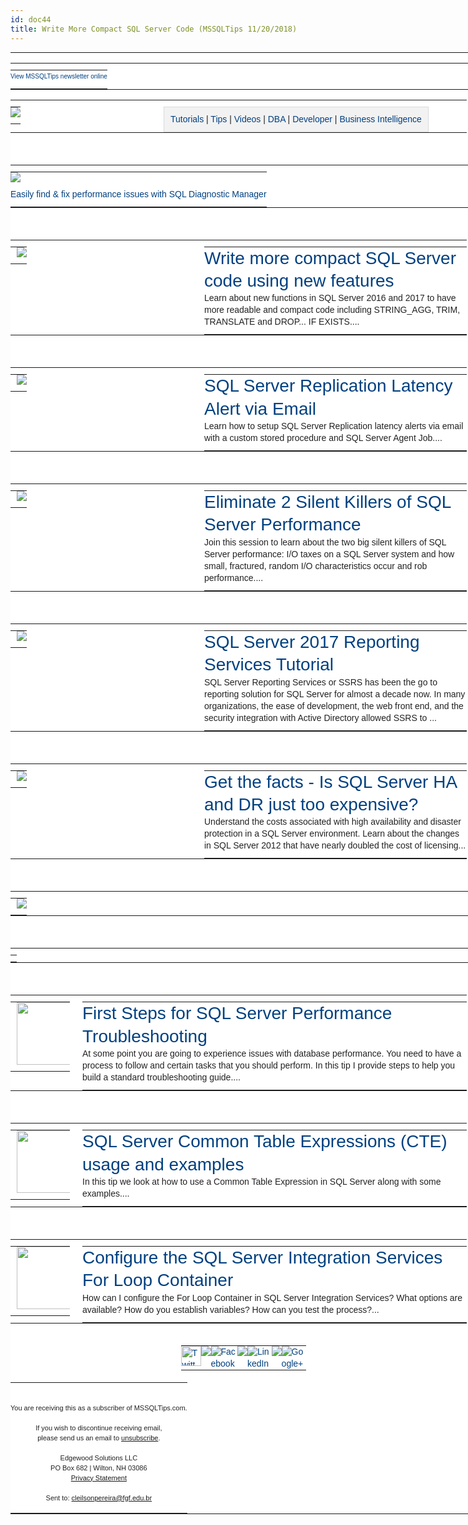 ```yaml
---
id: doc44
title: Write More Compact SQL Server Code (MSSQLTips 11/20/2018)
---
```




<center style="width:100%;min-width:745px">
<table style="border-spacing:0;border-collapse:collapse;vertical-align:top;text-align:inherit;width:745px;margin:0 auto;padding:0;background:#ffffff" bgcolor="#ffffff">
<tbody><tr style="vertical-align:top;text-align:left;padding:0" align="left">
<td style="word-break:break-word;border-collapse:collapse!important;vertical-align:top;text-align:left;color:#222222;font-family:Helvetica,Arial,sans-serif;font-weight:normal;line-height:19px;font-size:14px;margin:0;padding:0" valign="top" align="left">
<table style="border-spacing:0;border-collapse:collapse;vertical-align:top;text-align:left;width:100%;display:block;background:white;padding:0px" bgcolor="white">
<tbody><tr style="vertical-align:top;text-align:left;padding:0" align="left">
<td style="word-break:break-word;border-collapse:collapse!important;vertical-align:top;text-align:left;color:#222222;font-family:Helvetica,Arial,sans-serif;font-weight:normal;line-height:19px;font-size:14px;margin:0;padding:10px 0px 0px" valign="top" align="left">
<table style="border-spacing:0;border-collapse:collapse;vertical-align:top;text-align:left;width:745px;margin:0 auto;padding:0">
<tbody><tr style="vertical-align:top;text-align:left;padding:0" align="left">
<td style="text-align:center;word-break:break-word;border-collapse:collapse!important;vertical-align:top;color:#222222;font-family:Helvetica,Arial,sans-serif;font-weight:normal;line-height:19px;font-size:14px;margin:0;padding:0px 0px 10px" valign="top" align="center">
<small style="font-size:10px"><a href="https://www.mssqltips.com/tc.asp?n=3779&amp;u=184094&amp;l=https://www.mssqltips.com/newsletterarchive.asp?id=3779" style="color:#004080;text-decoration:none" target="_blank" data-saferedirecturl="https://www.google.com/url?hl=pt-BR&amp;q=https://www.mssqltips.com/tc.asp?n%3D3779%26u%3D184094%26l%3Dhttps://www.mssqltips.com/newsletterarchive.asp?id%3D3779&amp;source=gmail&amp;ust=1571173354728000&amp;usg=AFQjCNEbB70FjeDnQDisl8asSyVOH7SYSg">View MSSQLTips newsletter online</a></small>
</td>
<td style="word-break:break-word;border-collapse:collapse!important;vertical-align:top;text-align:left;width:0px;color:#222222;font-family:Helvetica,Arial,sans-serif;font-weight:normal;line-height:19px;font-size:14px;margin:0;padding:0" valign="top" align="left"></td>
</tr>
</tbody></table>
</td>
</tr>
</tbody></table>
<table style="border-spacing:0;border-collapse:collapse;vertical-align:top;text-align:left;width:100%;display:block;background:white;padding:0px" bgcolor="white">
<tbody><tr style="vertical-align:top;text-align:left;padding:0" align="left">
<td style="word-break:break-word;border-collapse:collapse!important;vertical-align:top;text-align:left;color:#222222;font-family:Helvetica,Arial,sans-serif;font-weight:normal;line-height:19px;font-size:14px;margin:0;padding:10px 20px 0px 0px" valign="top" align="left">
<table style="border-spacing:0;border-collapse:collapse;vertical-align:top;text-align:left;width:225px;margin:0 auto;padding:0">
<tbody><tr style="vertical-align:top;text-align:left;padding:0" align="left">
<td style="word-break:break-word;border-collapse:collapse!important;vertical-align:top;text-align:left;color:#222222;font-family:Helvetica,Arial,sans-serif;font-weight:normal;line-height:19px;font-size:14px;margin:0;padding:0px 0px 10px" valign="top" align="left">
<a href="https://www.mssqltips.com/tc.asp?n=3779&amp;u=184094&amp;l=https://www.mssqltips.com" style="color:#004080;text-decoration:none" target="_blank" data-saferedirecturl="https://www.google.com/url?hl=pt-BR&amp;q=https://www.mssqltips.com/tc.asp?n%3D3779%26u%3D184094%26l%3Dhttps://www.mssqltips.com&amp;source=gmail&amp;ust=1571173354728000&amp;usg=AFQjCNFLbEmaIdTdk91dEVL9lJ9Rga_RFQ"><img src="https://ci6.googleusercontent.com/proxy/DT-YEvyEEyGy-4XS_12jRVo8a6oru9WvdMvbdVI9w68CraXwkyMlt0CAamzdQDhw28Z68fRF2ajWnP9gN3IG0EVc5s3zLP8I_TU=s0-d-e1-ft#https://www.mssqltips.com/images/poweredbyMSSQLTips.png" style="outline:none;text-decoration:none;width:auto;max-width:100%;clear:both;display:block;border:none"></a>
</td>
<td style="word-break:break-word;border-collapse:collapse!important;vertical-align:top;text-align:left;width:0px;color:#222222;font-family:Helvetica,Arial,sans-serif;font-weight:normal;line-height:19px;font-size:14px;margin:0;padding:0" valign="top" align="left"></td>
</tr>
</tbody></table>
</td>
<td style="word-break:break-word;border-collapse:collapse!important;vertical-align:top;text-align:left;color:#222222;font-family:Helvetica,Arial,sans-serif;font-weight:normal;line-height:19px;font-size:14px;margin:0;padding:10px 0px 0px" valign="top" align="left">
<table style="border-spacing:0;border-collapse:collapse;vertical-align:top;text-align:left;width:485px;margin:0 auto;padding:0">
<tbody><tr style="vertical-align:top;text-align:left;padding:0" align="left">
<td style="word-break:break-word;border-collapse:collapse!important;vertical-align:top;text-align:center;color:#222222;font-family:Helvetica,Arial,sans-serif;font-weight:normal;line-height:19px;font-size:14px;background:#f2f2f2;margin:0;padding:10px;border:1px solid #d9d9d9" valign="top" bgcolor="#f2f2f2" align="center">
<a href="https://www.mssqltips.com/tc.asp?n=3779&amp;u=184094&amp;l=https://www.mssqltips.com/sql-server-tutorials/" style="color:#004080;text-decoration:none" target="_blank" data-saferedirecturl="https://www.google.com/url?hl=pt-BR&amp;q=https://www.mssqltips.com/tc.asp?n%3D3779%26u%3D184094%26l%3Dhttps://www.mssqltips.com/sql-server-tutorials/&amp;source=gmail&amp;ust=1571173354728000&amp;usg=AFQjCNEPyCP38EnwJ-XalMkwqy6kj_HGTg">Tutorials</a>
| <a href="https://www.mssqltips.com/tc.asp?n=3779&amp;u=184094&amp;l=https://www.mssqltips.com/sql-server-categories/" style="color:#004080;text-decoration:none" target="_blank" data-saferedirecturl="https://www.google.com/url?hl=pt-BR&amp;q=https://www.mssqltips.com/tc.asp?n%3D3779%26u%3D184094%26l%3Dhttps://www.mssqltips.com/sql-server-categories/&amp;source=gmail&amp;ust=1571173354728000&amp;usg=AFQjCNEV7Z43oDeXkW_PA89fl7B8W3ROUw">Tips</a>
| <a href="https://www.mssqltips.com/tc.asp?n=3779&amp;u=184094&amp;l=https://www.mssqltips.com/sql-server-webcasts/" style="color:#004080;text-decoration:none" target="_blank" data-saferedirecturl="https://www.google.com/url?hl=pt-BR&amp;q=https://www.mssqltips.com/tc.asp?n%3D3779%26u%3D184094%26l%3Dhttps://www.mssqltips.com/sql-server-webcasts/&amp;source=gmail&amp;ust=1571173354728000&amp;usg=AFQjCNEQfcb6DjC0vuZW2ZujzAQ3fffC2w">Videos</a>
| <a href="https://www.mssqltips.com/tc.asp?n=3779&amp;u=184094&amp;l=https://www.mssqltips.com/sql-server-dba-resources/" style="color:#004080;text-decoration:none" target="_blank" data-saferedirecturl="https://www.google.com/url?hl=pt-BR&amp;q=https://www.mssqltips.com/tc.asp?n%3D3779%26u%3D184094%26l%3Dhttps://www.mssqltips.com/sql-server-dba-resources/&amp;source=gmail&amp;ust=1571173354728000&amp;usg=AFQjCNEZiOWU9McUoeY8gdlJEuIF9qwk2g">DBA</a>
| <a href="https://www.mssqltips.com/tc.asp?n=3779&amp;u=184094&amp;l=https://www.mssqltips.com/sql-server-developer-resources/" style="color:#004080;text-decoration:none" target="_blank" data-saferedirecturl="https://www.google.com/url?hl=pt-BR&amp;q=https://www.mssqltips.com/tc.asp?n%3D3779%26u%3D184094%26l%3Dhttps://www.mssqltips.com/sql-server-developer-resources/&amp;source=gmail&amp;ust=1571173354728000&amp;usg=AFQjCNHRStNRBF67i7KlArKOO1JRS3zXrg">Developer</a>
| <a href="https://www.mssqltips.com/tc.asp?n=3779&amp;u=184094&amp;l=https://www.mssqltips.com/sql-server-business-intelligence-resources/" style="color:#004080;text-decoration:none" target="_blank" data-saferedirecturl="https://www.google.com/url?hl=pt-BR&amp;q=https://www.mssqltips.com/tc.asp?n%3D3779%26u%3D184094%26l%3Dhttps://www.mssqltips.com/sql-server-business-intelligence-resources/&amp;source=gmail&amp;ust=1571173354728000&amp;usg=AFQjCNFJTDpEef5BYGhus67IQf2Ym8igDQ">Business Intelligence</a>
</td>
<td style="word-break:break-word;border-collapse:collapse!important;vertical-align:top;text-align:left;width:0px;color:#222222;font-family:Helvetica,Arial,sans-serif;font-weight:normal;line-height:19px;font-size:14px;margin:0;padding:0" valign="top" align="left"></td>
</tr>
</tbody></table>
</td>
</tr>
</tbody></table>
<br>
<table style="border-spacing:0;border-collapse:collapse;vertical-align:top;text-align:center;width:100%;display:block;background:white;padding:0px" bgcolor="white">
<tbody><tr style="vertical-align:top;text-align:center;padding:0" align="center">
<td style="word-break:break-word;border-collapse:collapse!important;vertical-align:top;text-align:center;color:#222222;font-family:Helvetica,Arial,sans-serif;font-weight:normal;line-height:19px;font-size:14px;margin:0;padding:10px 0px 0px" valign="top" align="center">
<table style="border-spacing:0;border-collapse:collapse;vertical-align:top;text-align:center;width:745px;margin:0 auto;padding:0">
<tbody><tr style="vertical-align:top;text-align:center;padding:0" align="left">
<td colspan="2" style="word-break:break-word;border-collapse:collapse!important;vertical-align:top;text-align:center;color:#222222;font-family:Helvetica,Arial,sans-serif;font-weight:normal;line-height:19px;font-size:14px;margin:0;padding:0px 0px 10px" valign="top" align="center">
<a href="https://www.mssqltips.com/tc.asp?n=3779&amp;u=184094&amp;b=1925&amp;l=https://www.idera.com/productssolutions/sqlserver/sqldiagnosticmanager/freetrialsubscriptionform?utm_source=mssqltips&amp;utm_medium=advertising&amp;utm_campaign=sqldm&amp;utm_content=bn728" style="color:#004080;text-decoration:none" target="_blank" data-saferedirecturl="https://www.google.com/url?hl=pt-BR&amp;q=https://www.mssqltips.com/tc.asp?n%3D3779%26u%3D184094%26b%3D1925%26l%3Dhttps://www.idera.com/productssolutions/sqlserver/sqldiagnosticmanager/freetrialsubscriptionform?utm_source%3Dmssqltips%26utm_medium%3Dadvertising%26utm_campaign%3Dsqldm%26utm_content%3Dbn728&amp;source=gmail&amp;ust=1571173354728000&amp;usg=AFQjCNE2FVoCVkYJrUoF1rbmHUz7YjlYyg"><img src="https://ci4.googleusercontent.com/proxy/SMKPkOChn0XDjHT4ALg20vVKhzqoNCXtxK9O5WaXqiZU32wAzsVCTnmunYoeVFBNXv2YbOCGkfglMMHvqzIHODYZf3dDkg0oF7Cb0_SMsKhbVFjH-4zEcA=s0-d-e1-ft#https://www.mssqltips.com/absolutebm/banners/IDERA-7523-DM-728x90.jpg" style="outline:none;text-decoration:none;width:auto;max-width:100%;clear:both;display:block;border:none"></a>
</td>
</tr>
<tr style="vertical-align:top;text-align:center;padding:0" align="center">
<td style="word-break:break-word;border-collapse:collapse!important;vertical-align:top;text-align:center;color:#222222;font-family:Helvetica,Arial,sans-serif;font-weight:normal;line-height:19px;font-size:14px;margin:0;padding:0px 0px 10px" valign="top" align="center">
<a href="https://www.mssqltips.com/tc.asp?n=3779&amp;u=184094&amp;b=1925&amp;l=https://www.idera.com/productssolutions/sqlserver/sqldiagnosticmanager/freetrialsubscriptionform?utm_source=mssqltips&amp;utm_medium=advertising&amp;utm_campaign=sqldm&amp;utm_content=bn728" style="color:#004080;text-decoration:none" target="_blank" data-saferedirecturl="https://www.google.com/url?hl=pt-BR&amp;q=https://www.mssqltips.com/tc.asp?n%3D3779%26u%3D184094%26b%3D1925%26l%3Dhttps://www.idera.com/productssolutions/sqlserver/sqldiagnosticmanager/freetrialsubscriptionform?utm_source%3Dmssqltips%26utm_medium%3Dadvertising%26utm_campaign%3Dsqldm%26utm_content%3Dbn728&amp;source=gmail&amp;ust=1571173354728000&amp;usg=AFQjCNE2FVoCVkYJrUoF1rbmHUz7YjlYyg">Easily find &amp; fix performance issues with SQL Diagnostic Manager</a>
</td>
<td style="word-break:break-word;border-collapse:collapse!important;vertical-align:top;text-align:center;width:0px;color:#222222;font-family:Helvetica,Arial,sans-serif;font-weight:normal;line-height:19px;font-size:14px;margin:0;padding:0" valign="top" align="center"></td>
</tr>
</tbody></table>
</td>
</tr>
</tbody></table>
<br>
<table style="border-spacing:0;border-collapse:collapse;vertical-align:top;text-align:left;width:100%;display:block;background:white;padding:0px" bgcolor="white"><tbody><tr style="vertical-align:top;text-align:left;padding:0" align="left"><td style="word-break:break-word;border-collapse:collapse!important;vertical-align:top;text-align:left;color:#222222;font-family:Helvetica,Arial,sans-serif;font-weight:normal;line-height:19px;font-size:14px;margin:0;padding:10px 20px 0px 0px" valign="top" align="left">
<table style="border-spacing:0;border-collapse:collapse;vertical-align:top;text-align:left;width:290px;margin:0 auto;padding:0"><tbody><tr style="vertical-align:top;text-align:left;padding:0" align="left"><td style="word-break:break-word;border-collapse:collapse!important;vertical-align:top;text-align:left;color:#222222;font-family:Helvetica,Arial,sans-serif;font-weight:normal;line-height:19px;font-size:14px;margin:0;padding:0px 0px 10px 10px" valign="top" align="left">
<a href="https://www.mssqltips.com/tc.asp?n=3779&amp;u=184094&amp;l=https://www.mssqltips.com/sqlservertip/5792/write-more-compact-sql-server-code-using-new-features/?utm_source=dailynewsletter&amp;utm_medium=email&amp;utm_content=image&amp;utm_campaign=20181120" style="color:#004080;text-decoration:none" target="_blank" data-saferedirecturl="https://www.google.com/url?hl=pt-BR&amp;q=https://www.mssqltips.com/tc.asp?n%3D3779%26u%3D184094%26l%3Dhttps://www.mssqltips.com/sqlservertip/5792/write-more-compact-sql-server-code-using-new-features/?utm_source%3Ddailynewsletter%26utm_medium%3Demail%26utm_content%3Dimage%26utm_campaign%3D20181120&amp;source=gmail&amp;ust=1571173354728000&amp;usg=AFQjCNFtizDeY1QSiuTaqy6xDVlH3iSFaQ">
<img src="https://ci4.googleusercontent.com/proxy/AxtRfkb3vSf4QOtuqn3XIlbon4XwhwuLiB8WeHjRY_CgKTGRn8jScbF-oQTu7Zuuel_IdIQpb12NmxMGoNmWrSCLsGcQT3BH5PfGnXF9W-RgHY0tTvLW=s0-d-e1-ft#https://www.mssqltips.com/images_newsletter/5792_NewsletterImage.PNG" style="outline:none;text-decoration:none;width:auto;max-width:100%;clear:both;display:block;border:none"></a>
</td>
<td style="word-break:break-word;border-collapse:collapse!important;vertical-align:top;text-align:left;width:0px;color:#222222;font-family:Helvetica,Arial,sans-serif;font-weight:normal;line-height:19px;font-size:14px;margin:0;padding:0" valign="top" align="left"></td>
</tr></tbody></table></td>
<td style="word-break:break-word;border-collapse:collapse!important;vertical-align:top;text-align:left;color:#222222;font-family:Helvetica,Arial,sans-serif;font-weight:normal;line-height:19px;font-size:14px;margin:0;padding:10px 0px 0px" valign="top" align="left">
<table style="border-spacing:0;border-collapse:collapse;vertical-align:top;text-align:left;width:420px;margin:0 auto;padding:0"><tbody><tr style="vertical-align:top;text-align:left;padding:0" align="left"><td style="word-break:break-word;border-collapse:collapse!important;vertical-align:top;text-align:left;color:#222222;font-family:Helvetica,Arial,sans-serif;font-weight:normal;line-height:19px;font-size:14px;margin:0;padding:0px 0px 10px" valign="top" align="left">
<h4 style="color:#222222;font-family:Helvetica,Arial,sans-serif;font-weight:normal;text-align:left;line-height:1.3;word-break:normal;font-size:28px;margin:0;padding:0" align="left"><a href="https://www.mssqltips.com/tc.asp?n=3779&amp;u=184094&amp;l=https://www.mssqltips.com/sqlservertip/5792/write-more-compact-sql-server-code-using-new-features/?utm_source=dailynewsletter&amp;utm_medium=email&amp;utm_content=headline&amp;utm_campaign=20181120" style="color:#004080;text-decoration:none" target="_blank" data-saferedirecturl="https://www.google.com/url?hl=pt-BR&amp;q=https://www.mssqltips.com/tc.asp?n%3D3779%26u%3D184094%26l%3Dhttps://www.mssqltips.com/sqlservertip/5792/write-more-compact-sql-server-code-using-new-features/?utm_source%3Ddailynewsletter%26utm_medium%3Demail%26utm_content%3Dheadline%26utm_campaign%3D20181120&amp;source=gmail&amp;ust=1571173354729000&amp;usg=AFQjCNHYo076w7kJnM_XXj7gFiQlZDn5cQ">
Write more compact SQL Server code using new features</a></h4>
Learn about new functions in SQL Server 2016 and 2017 to have more readable and compact code including STRING_AGG, TRIM, TRANSLATE and DROP... IF EXISTS....
</td>
<td style="word-break:break-word;border-collapse:collapse!important;vertical-align:top;text-align:left;width:0px;color:#222222;font-family:Helvetica,Arial,sans-serif;font-weight:normal;line-height:19px;font-size:14px;margin:0;padding:0" valign="top" align="left"></td>
</tr></tbody></table></td>
</tr></tbody></table><br>
<table style="border-spacing:0;border-collapse:collapse;vertical-align:top;text-align:left;width:100%;display:block;background:white;padding:0px" bgcolor="white"><tbody><tr style="vertical-align:top;text-align:left;padding:0" align="left"><td style="word-break:break-word;border-collapse:collapse!important;vertical-align:top;text-align:left;color:#222222;font-family:Helvetica,Arial,sans-serif;font-weight:normal;line-height:19px;font-size:14px;margin:0;padding:10px 20px 0px 0px" valign="top" align="left">
<table style="border-spacing:0;border-collapse:collapse;vertical-align:top;text-align:left;width:290px;margin:0 auto;padding:0"><tbody><tr style="vertical-align:top;text-align:left;padding:0" align="left"><td style="word-break:break-word;border-collapse:collapse!important;vertical-align:top;text-align:left;color:#222222;font-family:Helvetica,Arial,sans-serif;font-weight:normal;line-height:19px;font-size:14px;margin:0;padding:0px 0px 10px 10px" valign="top" align="left">
<a href="https://www.mssqltips.com/tc.asp?n=3779&amp;u=184094&amp;l=https://www.mssqltips.com/sqlservertip/5720/sql-server-replication-latency-alert-via-email/?utm_source=dailynewsletter&amp;utm_medium=email&amp;utm_content=image&amp;utm_campaign=20181120" style="color:#004080;text-decoration:none" target="_blank" data-saferedirecturl="https://www.google.com/url?hl=pt-BR&amp;q=https://www.mssqltips.com/tc.asp?n%3D3779%26u%3D184094%26l%3Dhttps://www.mssqltips.com/sqlservertip/5720/sql-server-replication-latency-alert-via-email/?utm_source%3Ddailynewsletter%26utm_medium%3Demail%26utm_content%3Dimage%26utm_campaign%3D20181120&amp;source=gmail&amp;ust=1571173354729000&amp;usg=AFQjCNG3Xr1us9Q4Zi7OzYXrxcBcCjWPrw">
<img src="https://ci3.googleusercontent.com/proxy/rGOcNRTrDIfzWIMo_lo7vrq6e0e_nOLuj8PV-hHS0AbFUYIT_lA96YnBuXiL0xsXtRYWkxye80rcZCIVEN1pBMb5PITpf6rCHfZn_EEkpZQtC-e4ctZx=s0-d-e1-ft#https://www.mssqltips.com/images_newsletter/5720_NewsletterImage.PNG" style="outline:none;text-decoration:none;width:auto;max-width:100%;clear:both;display:block;border:none"></a>
</td>
<td style="word-break:break-word;border-collapse:collapse!important;vertical-align:top;text-align:left;width:0px;color:#222222;font-family:Helvetica,Arial,sans-serif;font-weight:normal;line-height:19px;font-size:14px;margin:0;padding:0" valign="top" align="left"></td>
</tr></tbody></table></td>
<td style="word-break:break-word;border-collapse:collapse!important;vertical-align:top;text-align:left;color:#222222;font-family:Helvetica,Arial,sans-serif;font-weight:normal;line-height:19px;font-size:14px;margin:0;padding:10px 0px 0px" valign="top" align="left">
<table style="border-spacing:0;border-collapse:collapse;vertical-align:top;text-align:left;width:420px;margin:0 auto;padding:0"><tbody><tr style="vertical-align:top;text-align:left;padding:0" align="left"><td style="word-break:break-word;border-collapse:collapse!important;vertical-align:top;text-align:left;color:#222222;font-family:Helvetica,Arial,sans-serif;font-weight:normal;line-height:19px;font-size:14px;margin:0;padding:0px 0px 10px" valign="top" align="left">
<h4 style="color:#222222;font-family:Helvetica,Arial,sans-serif;font-weight:normal;text-align:left;line-height:1.3;word-break:normal;font-size:28px;margin:0;padding:0" align="left"><a href="https://www.mssqltips.com/tc.asp?n=3779&amp;u=184094&amp;l=https://www.mssqltips.com/sqlservertip/5720/sql-server-replication-latency-alert-via-email/?utm_source=dailynewsletter&amp;utm_medium=email&amp;utm_content=headline&amp;utm_campaign=20181120" style="color:#004080;text-decoration:none" target="_blank" data-saferedirecturl="https://www.google.com/url?hl=pt-BR&amp;q=https://www.mssqltips.com/tc.asp?n%3D3779%26u%3D184094%26l%3Dhttps://www.mssqltips.com/sqlservertip/5720/sql-server-replication-latency-alert-via-email/?utm_source%3Ddailynewsletter%26utm_medium%3Demail%26utm_content%3Dheadline%26utm_campaign%3D20181120&amp;source=gmail&amp;ust=1571173354729000&amp;usg=AFQjCNHgXAe1fsL1PEm3o-fMhf4hcx5TJw">
SQL Server Replication Latency Alert via Email</a></h4>
Learn how to setup SQL Server Replication latency alerts via email with a custom stored procedure and SQL Server Agent Job....
</td>
<td style="word-break:break-word;border-collapse:collapse!important;vertical-align:top;text-align:left;width:0px;color:#222222;font-family:Helvetica,Arial,sans-serif;font-weight:normal;line-height:19px;font-size:14px;margin:0;padding:0" valign="top" align="left"></td>
</tr></tbody></table></td>
</tr></tbody></table><br>
<table style="border-spacing:0;border-collapse:collapse;vertical-align:top;text-align:left;width:100%;display:block;background:white;padding:0px" bgcolor="white"><tbody><tr style="vertical-align:top;text-align:left;padding:0" align="left"><td style="word-break:break-word;border-collapse:collapse!important;vertical-align:top;text-align:left;color:#222222;font-family:Helvetica,Arial,sans-serif;font-weight:normal;line-height:19px;font-size:14px;margin:0;padding:10px 20px 0px 0px" valign="top" align="left">
<table style="border-spacing:0;border-collapse:collapse;vertical-align:top;text-align:left;width:290px;margin:0 auto;padding:0"><tbody><tr style="vertical-align:top;text-align:left;padding:0" align="left"><td style="word-break:break-word;border-collapse:collapse!important;vertical-align:top;text-align:left;color:#222222;font-family:Helvetica,Arial,sans-serif;font-weight:normal;line-height:19px;font-size:14px;margin:0;padding:0px 0px 10px 10px" valign="top" align="left">
<a href="https://www.mssqltips.com/tc.asp?n=3779&amp;u=184094&amp;l=https://www.mssqltips.com/webcastSignupPage.asp?id=739&amp;src=MSSQLTipsNL20181120" style="color:#004080;text-decoration:none" target="_blank" data-saferedirecturl="https://www.google.com/url?hl=pt-BR&amp;q=https://www.mssqltips.com/tc.asp?n%3D3779%26u%3D184094%26l%3Dhttps://www.mssqltips.com/webcastSignupPage.asp?id%3D739%26src%3DMSSQLTipsNL20181120&amp;source=gmail&amp;ust=1571173354729000&amp;usg=AFQjCNEFFEb5DPItxXRnt1iYjZ3xQthl6w">
<img src="https://ci6.googleusercontent.com/proxy/Qz8alTJytTl0YC0ghH3jChb5KKEP_JpPoaPmVTyVuACSL-J9U5KkQtlWdyw-ZBs86_O-XNe9o4Eu0xNtzMOODwSJosfE9xtICrg2LQNfMyM=s0-d-e1-ft#https://www.mssqltips.com/images_webcast/739_WebcastImage.png" style="outline:none;text-decoration:none;width:auto;max-width:100%;clear:both;display:block;border:none"></a>
</td>
<td style="word-break:break-word;border-collapse:collapse!important;vertical-align:top;text-align:left;width:0px;color:#222222;font-family:Helvetica,Arial,sans-serif;font-weight:normal;line-height:19px;font-size:14px;margin:0;padding:0" valign="top" align="left"></td>
</tr></tbody></table></td>
<td style="word-break:break-word;border-collapse:collapse!important;vertical-align:top;text-align:left;color:#222222;font-family:Helvetica,Arial,sans-serif;font-weight:normal;line-height:19px;font-size:14px;margin:0;padding:10px 0px 0px" valign="top" align="left">
<table style="border-spacing:0;border-collapse:collapse;vertical-align:top;text-align:left;width:420px;margin:0 auto;padding:0"><tbody><tr style="vertical-align:top;text-align:left;padding:0" align="left"><td style="word-break:break-word;border-collapse:collapse!important;vertical-align:top;text-align:left;color:#222222;font-family:Helvetica,Arial,sans-serif;font-weight:normal;line-height:19px;font-size:14px;margin:0;padding:0px 0px 10px" valign="top" align="left">
<h4 style="color:#222222;font-family:Helvetica,Arial,sans-serif;font-weight:normal;text-align:left;line-height:1.3;word-break:normal;font-size:28px;margin:0;padding:0" align="left"><a href="https://www.mssqltips.com/tc.asp?n=3779&amp;u=184094&amp;l=https://www.mssqltips.com/webcastSignupPage.asp?id=739&amp;src=MSSQLTipsNL20181120" style="color:#004080;text-decoration:none" target="_blank" data-saferedirecturl="https://www.google.com/url?hl=pt-BR&amp;q=https://www.mssqltips.com/tc.asp?n%3D3779%26u%3D184094%26l%3Dhttps://www.mssqltips.com/webcastSignupPage.asp?id%3D739%26src%3DMSSQLTipsNL20181120&amp;source=gmail&amp;ust=1571173354729000&amp;usg=AFQjCNEFFEb5DPItxXRnt1iYjZ3xQthl6w">
Eliminate 2 Silent Killers of SQL Server Performance</a></h4>
Join this session to learn about the two big silent killers of SQL Server performance: I/O taxes on a SQL Server system and how small, fractured, random I/O characteristics occur and rob performance....
</td>
<td style="word-break:break-word;border-collapse:collapse!important;vertical-align:top;text-align:left;width:0px;color:#222222;font-family:Helvetica,Arial,sans-serif;font-weight:normal;line-height:19px;font-size:14px;margin:0;padding:0" valign="top" align="left"></td>
</tr></tbody></table></td>
</tr></tbody></table><br>
<table style="border-spacing:0;border-collapse:collapse;vertical-align:top;text-align:left;width:100%;display:block;background:white;padding:0px" bgcolor="white"><tbody><tr style="vertical-align:top;text-align:left;padding:0" align="left"><td style="word-break:break-word;border-collapse:collapse!important;vertical-align:top;text-align:left;color:#222222;font-family:Helvetica,Arial,sans-serif;font-weight:normal;line-height:19px;font-size:14px;margin:0;padding:10px 20px 0px 0px" valign="top" align="left">
<table style="border-spacing:0;border-collapse:collapse;vertical-align:top;text-align:left;width:290px;margin:0 auto;padding:0"><tbody><tr style="vertical-align:top;text-align:left;padding:0" align="left"><td style="word-break:break-word;border-collapse:collapse!important;vertical-align:top;text-align:left;color:#222222;font-family:Helvetica,Arial,sans-serif;font-weight:normal;line-height:19px;font-size:14px;margin:0;padding:0px 0px 10px 10px" valign="top" align="left">
<a href="https://www.mssqltips.com/tc.asp?n=3779&amp;u=184094&amp;l=https://www.mssqltips.com/sqlservertutorial/9079/sql-server-reporting-services-2017-setup/" style="color:#004080;text-decoration:none" target="_blank" data-saferedirecturl="https://www.google.com/url?hl=pt-BR&amp;q=https://www.mssqltips.com/tc.asp?n%3D3779%26u%3D184094%26l%3Dhttps://www.mssqltips.com/sqlservertutorial/9079/sql-server-reporting-services-2017-setup/&amp;source=gmail&amp;ust=1571173354729000&amp;usg=AFQjCNGY_OBxUtH68EHXArhREbDtU2eUyQ">
<img src="https://ci4.googleusercontent.com/proxy/xT8PxHhNExodcyxxX2tdNYAJgm0JVm4Mme_pveG1yO362Rez8SBkCdnVU4IEedYrD0GemUX0brW82tzehjo91gJyGuTAMIE9l8cFLO8SfucM1yWW=s0-d-e1-ft#https://www.mssqltips.com/images_tutorials/9079_TutorialImage.png" style="outline:none;text-decoration:none;width:auto;max-width:100%;clear:both;display:block;border:none"></a>
</td>
<td style="word-break:break-word;border-collapse:collapse!important;vertical-align:top;text-align:left;width:0px;color:#222222;font-family:Helvetica,Arial,sans-serif;font-weight:normal;line-height:19px;font-size:14px;margin:0;padding:0" valign="top" align="left"></td>
</tr></tbody></table></td>
<td style="word-break:break-word;border-collapse:collapse!important;vertical-align:top;text-align:left;color:#222222;font-family:Helvetica,Arial,sans-serif;font-weight:normal;line-height:19px;font-size:14px;margin:0;padding:10px 0px 0px" valign="top" align="left">
<table style="border-spacing:0;border-collapse:collapse;vertical-align:top;text-align:left;width:420px;margin:0 auto;padding:0"><tbody><tr style="vertical-align:top;text-align:left;padding:0" align="left"><td style="word-break:break-word;border-collapse:collapse!important;vertical-align:top;text-align:left;color:#222222;font-family:Helvetica,Arial,sans-serif;font-weight:normal;line-height:19px;font-size:14px;margin:0;padding:0px 0px 10px" valign="top" align="left">
<h4 style="color:#222222;font-family:Helvetica,Arial,sans-serif;font-weight:normal;text-align:left;line-height:1.3;word-break:normal;font-size:28px;margin:0;padding:0" align="left"><a href="https://www.mssqltips.com/tc.asp?n=3779&amp;u=184094&amp;l=https://www.mssqltips.com/sqlservertutorial/9079/sql-server-reporting-services-2017-setup/" style="color:#004080;text-decoration:none" target="_blank" data-saferedirecturl="https://www.google.com/url?hl=pt-BR&amp;q=https://www.mssqltips.com/tc.asp?n%3D3779%26u%3D184094%26l%3Dhttps://www.mssqltips.com/sqlservertutorial/9079/sql-server-reporting-services-2017-setup/&amp;source=gmail&amp;ust=1571173354729000&amp;usg=AFQjCNGY_OBxUtH68EHXArhREbDtU2eUyQ">
SQL Server 2017 Reporting Services Tutorial</a></h4>
SQL Server Reporting Services or SSRS has been the go to reporting solution for SQL Server for almost a decade now. In many organizations, the ease of development, the web front end, and the security integration with Active Directory allowed SSRS to ...
</td>
<td style="word-break:break-word;border-collapse:collapse!important;vertical-align:top;text-align:left;width:0px;color:#222222;font-family:Helvetica,Arial,sans-serif;font-weight:normal;line-height:19px;font-size:14px;margin:0;padding:0" valign="top" align="left"></td>
</tr></tbody></table></td>
</tr></tbody></table><br>
<table style="border-spacing:0;border-collapse:collapse;vertical-align:top;text-align:left;width:100%;display:block;background:white;padding:0px" bgcolor="white"><tbody><tr style="vertical-align:top;text-align:left;padding:0" align="left"><td style="word-break:break-word;border-collapse:collapse!important;vertical-align:top;text-align:left;color:#222222;font-family:Helvetica,Arial,sans-serif;font-weight:normal;line-height:19px;font-size:14px;margin:0;padding:10px 20px 0px 0px" valign="top" align="left">
<table style="border-spacing:0;border-collapse:collapse;vertical-align:top;text-align:left;width:290px;margin:0 auto;padding:0"><tbody><tr style="vertical-align:top;text-align:left;padding:0" align="left"><td style="word-break:break-word;border-collapse:collapse!important;vertical-align:top;text-align:left;color:#222222;font-family:Helvetica,Arial,sans-serif;font-weight:normal;line-height:19px;font-size:14px;margin:0;padding:0px 0px 10px 10px" valign="top" align="left">
<a href="https://www.mssqltips.com/tc.asp?n=3779&amp;u=184094&amp;l=https://www.mssqltips.com/sql-server-whitepaper/72/sql-server-ha-and-dr-a-strategy-to-reduce-costs/" style="color:#004080;text-decoration:none" target="_blank" data-saferedirecturl="https://www.google.com/url?hl=pt-BR&amp;q=https://www.mssqltips.com/tc.asp?n%3D3779%26u%3D184094%26l%3Dhttps://www.mssqltips.com/sql-server-whitepaper/72/sql-server-ha-and-dr-a-strategy-to-reduce-costs/&amp;source=gmail&amp;ust=1571173354729000&amp;usg=AFQjCNHpHwtwFpP4Pp1t3eNp71m2h-lfBA">
<img src="https://ci4.googleusercontent.com/proxy/DUnSi0dDjPgklo7ojKLZ-r6LEyrbkiwOLPJFQ7gj_R3SSvI4lnG-7XYeDf90fj2bwGxOhI260UKnEq17ZXtgfuvKPV40hBsa_ERWnNiqpP09sUrDpA=s0-d-e1-ft#https://www.mssqltips.com/images_whitepaper/72_WhitepaperImage.png" style="outline:none;text-decoration:none;width:auto;max-width:100%;clear:both;display:block;border:none"></a>
</td>
<td style="word-break:break-word;border-collapse:collapse!important;vertical-align:top;text-align:left;width:0px;color:#222222;font-family:Helvetica,Arial,sans-serif;font-weight:normal;line-height:19px;font-size:14px;margin:0;padding:0" valign="top" align="left"></td>
</tr></tbody></table></td>
<td style="word-break:break-word;border-collapse:collapse!important;vertical-align:top;text-align:left;color:#222222;font-family:Helvetica,Arial,sans-serif;font-weight:normal;line-height:19px;font-size:14px;margin:0;padding:10px 0px 0px" valign="top" align="left">
<table style="border-spacing:0;border-collapse:collapse;vertical-align:top;text-align:left;width:420px;margin:0 auto;padding:0"><tbody><tr style="vertical-align:top;text-align:left;padding:0" align="left"><td style="word-break:break-word;border-collapse:collapse!important;vertical-align:top;text-align:left;color:#222222;font-family:Helvetica,Arial,sans-serif;font-weight:normal;line-height:19px;font-size:14px;margin:0;padding:0px 0px 10px" valign="top" align="left">
<h4 style="color:#222222;font-family:Helvetica,Arial,sans-serif;font-weight:normal;text-align:left;line-height:1.3;word-break:normal;font-size:28px;margin:0;padding:0" align="left"><a href="https://www.mssqltips.com/tc.asp?n=3779&amp;u=184094&amp;l=https://www.mssqltips.com/sql-server-whitepaper/72/sql-server-ha-and-dr-a-strategy-to-reduce-costs/" style="color:#004080;text-decoration:none" target="_blank" data-saferedirecturl="https://www.google.com/url?hl=pt-BR&amp;q=https://www.mssqltips.com/tc.asp?n%3D3779%26u%3D184094%26l%3Dhttps://www.mssqltips.com/sql-server-whitepaper/72/sql-server-ha-and-dr-a-strategy-to-reduce-costs/&amp;source=gmail&amp;ust=1571173354729000&amp;usg=AFQjCNHpHwtwFpP4Pp1t3eNp71m2h-lfBA">
Get the facts - Is SQL Server HA and DR just too expensive? </a></h4>
Understand the costs associated with high availability and disaster protection in a SQL Server environment. Learn about the changes in SQL Server 2012 that have nearly doubled the cost of licensing...
</td>
<td style="word-break:break-word;border-collapse:collapse!important;vertical-align:top;text-align:left;width:0px;color:#222222;font-family:Helvetica,Arial,sans-serif;font-weight:normal;line-height:19px;font-size:14px;margin:0;padding:0" valign="top" align="left"></td>
</tr></tbody></table></td>
</tr></tbody></table><br>
<table style="border-spacing:0;border-collapse:collapse;vertical-align:top;text-align:center;width:100%;display:block;background:white;padding:0px" bgcolor="white">
<tbody><tr style="vertical-align:top;text-align:center;padding:0" align="center">
<td style="word-break:break-word;border-collapse:collapse!important;vertical-align:top;text-align:center;color:#222222;font-family:Helvetica,Arial,sans-serif;font-weight:normal;line-height:19px;font-size:14px;margin:0;padding:10px 0px 0px" valign="top" align="center">
<table style="border-spacing:0;border-collapse:collapse;vertical-align:top;text-align:center;width:745px;margin:0 auto;padding:0">
<tbody><tr style="vertical-align:top;text-align:center;padding:0" align="center">
<td style="word-break:break-word;border-collapse:collapse!important;vertical-align:top;text-align:center;color:#222222;font-family:Helvetica,Arial,sans-serif;font-weight:normal;line-height:19px;font-size:14px;margin:0;padding:0px 0px 10px 10px" valign="top" align="center">
<div align="center">
<a href="https://www.mssqltips.com/tc.asp?n=3779&amp;u=184094&amp;b=1942&amp;l=https://www.idera.com/productssolutions/sqlserver/sqldiagnosticmanager/freetrialsubscriptionform?utm_source=mssqltips&amp;utm_medium=advertising&amp;utm_campaign=sqldm&amp;utm_content=bn600" style="color:#004080;text-decoration:none" target="_blank" data-saferedirecturl="https://www.google.com/url?hl=pt-BR&amp;q=https://www.mssqltips.com/tc.asp?n%3D3779%26u%3D184094%26b%3D1942%26l%3Dhttps://www.idera.com/productssolutions/sqlserver/sqldiagnosticmanager/freetrialsubscriptionform?utm_source%3Dmssqltips%26utm_medium%3Dadvertising%26utm_campaign%3Dsqldm%26utm_content%3Dbn600&amp;source=gmail&amp;ust=1571173354729000&amp;usg=AFQjCNHEo99wgaPvgARNJawDlKyJpvPoyg">
<img src="https://ci3.googleusercontent.com/proxy/moOhMp6OI9dpLA8FqNUIykGYZxgy4ORKW8wVYOSIq80gSoKglX_LqoLUwAPfhs7AKIgtNi9xQcClZgzxrmIEBjBNrPgl8BTHTMvWLDoFAvTXg4DDrCsh8_iVwT2WaB8EMuY=s0-d-e1-ft#https://www.mssqltips.com/absolutebm/banners/IDERA-DM-8756-500x500_20170306.jpg" style="outline:none;text-decoration:none;width:auto;max-width:100%;clear:both;display:block;border:none" border="0"></a>
</div>
</td>
</tr>
</tbody></table>
</td>
</tr>
</tbody></table>
<br>
<table style="border-spacing:0;border-collapse:collapse;vertical-align:top;text-align:left;width:100%;display:block;background:white;padding:0px" bgcolor="white">
<tbody><tr style="vertical-align:top;text-align:left;padding:0" align="left">
<td style="word-break:break-word;border-collapse:collapse!important;vertical-align:top;text-align:left;color:#222222;font-family:Helvetica,Arial,sans-serif;font-weight:normal;line-height:19px;font-size:14px;margin:0;padding:10px 0px 0px" valign="top" align="left">
<table style="border-spacing:0;border-collapse:collapse;vertical-align:top;text-align:left;width:745px;margin:0 auto;padding:0">
<tbody><tr style="vertical-align:top;text-align:left;padding:0" align="left">
<td style="word-break:break-word;border-collapse:collapse!important;vertical-align:top;text-align:left;color:#222222;font-family:Helvetica,Arial,sans-serif;font-weight:normal;line-height:19px;font-size:14px;margin:0;padding:0px 0px 10px 10px" valign="top" align="left">
</td>
</tr>
</tbody></table>
</td>
</tr>
</tbody></table>
<br>
<table style="border-spacing:0;border-collapse:collapse;vertical-align:top;text-align:left;width:100%;display:block;background:white;padding:0px" bgcolor="white"><tbody><tr style="vertical-align:top;text-align:left;padding:0" align="left"><td style="word-break:break-word;border-collapse:collapse!important;vertical-align:top;text-align:left;color:#222222;font-family:Helvetica,Arial,sans-serif;font-weight:normal;line-height:19px;font-size:14px;margin:0;padding:10px 20px 0px 0px" valign="top" align="left">
<table style="border-spacing:0;border-collapse:collapse;vertical-align:top;text-align:left;width:95px;margin:0 auto;padding:0"><tbody><tr style="vertical-align:top;text-align:left;padding:0" align="left"><td style="word-break:break-word;border-collapse:collapse!important;vertical-align:top;text-align:left;color:#222222;font-family:Helvetica,Arial,sans-serif;font-weight:normal;line-height:19px;font-size:14px;margin:0;padding:0px 0px 10px 10px" valign="top" align="left">
<a href="https://www.mssqltips.com/tc.asp?n=3779&amp;u=184094&amp;l=https://www.mssqltips.com/sqlservertip/4111/first-steps-for-sql-server-performance-troubleshooting/?utm_source=dailynewsletter&amp;utm_medium=email&amp;utm_content=image&amp;utm_campaign=20181120" style="color:#004080;text-decoration:none" target="_blank" data-saferedirecturl="https://www.google.com/url?hl=pt-BR&amp;q=https://www.mssqltips.com/tc.asp?n%3D3779%26u%3D184094%26l%3Dhttps://www.mssqltips.com/sqlservertip/4111/first-steps-for-sql-server-performance-troubleshooting/?utm_source%3Ddailynewsletter%26utm_medium%3Demail%26utm_content%3Dimage%26utm_campaign%3D20181120&amp;source=gmail&amp;ust=1571173354730000&amp;usg=AFQjCNEAMcUzRH4aGsukBpC6quch0XAZDQ">
<img src="https://ci3.googleusercontent.com/proxy/gIVzpgpIcyWvFT77ifw_zDUhI9wQC6BYZqgdopAUyN5NDwVbZt3vgydZvfiBkfq6kbbSD7GCHrCQX8b6gcQtqN0b25I=s0-d-e1-ft#https://www.mssqltips.com/images/DanielFarina.jpg" style="outline:none;text-decoration:none;width:auto;max-width:100%;clear:both;display:block;border:none" width="66" height="100"></a>
</td>
<td style="word-break:break-word;border-collapse:collapse!important;vertical-align:top;text-align:left;width:0px;color:#222222;font-family:Helvetica,Arial,sans-serif;font-weight:normal;line-height:19px;font-size:14px;margin:0;padding:0" valign="top" align="left"></td>
</tr></tbody></table></td>
<td style="word-break:break-word;border-collapse:collapse!important;vertical-align:top;text-align:left;color:#222222;font-family:Helvetica,Arial,sans-serif;font-weight:normal;line-height:19px;font-size:14px;margin:0;padding:10px 0px 0px" valign="top" align="left">
<table style="border-spacing:0;border-collapse:collapse;vertical-align:top;text-align:left;width:615px;margin:0 auto;padding:0"><tbody><tr style="vertical-align:top;text-align:left;padding:0" align="left"><td style="word-break:break-word;border-collapse:collapse!important;vertical-align:top;text-align:left;color:#222222;font-family:Helvetica,Arial,sans-serif;font-weight:normal;line-height:19px;font-size:14px;margin:0;padding:0px 0px 10px" valign="top" align="left">
<h4 style="color:#222222;font-family:Helvetica,Arial,sans-serif;font-weight:normal;text-align:left;line-height:1.3;word-break:normal;font-size:28px;margin:0;padding:0" align="left"><a href="https://www.mssqltips.com/tc.asp?n=3779&amp;u=184094&amp;l=https://www.mssqltips.com/sqlservertip/4111/first-steps-for-sql-server-performance-troubleshooting/?utm_source=dailynewsletter&amp;utm_medium=email&amp;utm_content=headline&amp;utm_campaign=20181120" style="color:#004080;text-decoration:none" target="_blank" data-saferedirecturl="https://www.google.com/url?hl=pt-BR&amp;q=https://www.mssqltips.com/tc.asp?n%3D3779%26u%3D184094%26l%3Dhttps://www.mssqltips.com/sqlservertip/4111/first-steps-for-sql-server-performance-troubleshooting/?utm_source%3Ddailynewsletter%26utm_medium%3Demail%26utm_content%3Dheadline%26utm_campaign%3D20181120&amp;source=gmail&amp;ust=1571173354730000&amp;usg=AFQjCNEPu8EkVGRC65-3caxfSY036s0EMQ">
First Steps for SQL Server Performance Troubleshooting</a></h4>
At some point you are going to experience issues with database performance. You need to have a process to follow and certain tasks that you should perform. In this tip I provide steps to help you build a standard troubleshooting guide....
</td>
<td style="word-break:break-word;border-collapse:collapse!important;vertical-align:top;text-align:left;width:0px;color:#222222;font-family:Helvetica,Arial,sans-serif;font-weight:normal;line-height:19px;font-size:14px;margin:0;padding:0" valign="top" align="left"></td>
</tr></tbody></table></td>
</tr></tbody></table><br>
<table style="border-spacing:0;border-collapse:collapse;vertical-align:top;text-align:left;width:100%;display:block;background:white;padding:0px" bgcolor="white"><tbody><tr style="vertical-align:top;text-align:left;padding:0" align="left"><td style="word-break:break-word;border-collapse:collapse!important;vertical-align:top;text-align:left;color:#222222;font-family:Helvetica,Arial,sans-serif;font-weight:normal;line-height:19px;font-size:14px;margin:0;padding:10px 20px 0px 0px" valign="top" align="left">
<table style="border-spacing:0;border-collapse:collapse;vertical-align:top;text-align:left;width:95px;margin:0 auto;padding:0"><tbody><tr style="vertical-align:top;text-align:left;padding:0" align="left"><td style="word-break:break-word;border-collapse:collapse!important;vertical-align:top;text-align:left;color:#222222;font-family:Helvetica,Arial,sans-serif;font-weight:normal;line-height:19px;font-size:14px;margin:0;padding:0px 0px 10px 10px" valign="top" align="left">
<a href="https://www.mssqltips.com/tc.asp?n=3779&amp;u=184094&amp;l=https://www.mssqltips.com/sqlservertip/5379/sql-server-common-table-expressions-cte-usage-and-examples/?utm_source=dailynewsletter&amp;utm_medium=email&amp;utm_content=image&amp;utm_campaign=20181120" style="color:#004080;text-decoration:none" target="_blank" data-saferedirecturl="https://www.google.com/url?hl=pt-BR&amp;q=https://www.mssqltips.com/tc.asp?n%3D3779%26u%3D184094%26l%3Dhttps://www.mssqltips.com/sqlservertip/5379/sql-server-common-table-expressions-cte-usage-and-examples/?utm_source%3Ddailynewsletter%26utm_medium%3Demail%26utm_content%3Dimage%26utm_campaign%3D20181120&amp;source=gmail&amp;ust=1571173354730000&amp;usg=AFQjCNHNlx6FNRzPx8NAme3rF9IaLbvmQg">
<img src="https://ci3.googleusercontent.com/proxy/ufgadpOUQC34UoQs9lJZyIYCzHGJZsQj9KSV2O5JMfM-IrCPKmblQOxiONGhiXqfXOHaGqB4bSmUrhC4Eyqgv9kOBvaWTHLzQFRoTw=s0-d-e1-ft#https://www.mssqltips.com/images/Jayendra-Viswanathan.png" style="outline:none;text-decoration:none;width:auto;max-width:100%;clear:both;display:block;border:none" width="66" height="100"></a>
</td>
<td style="word-break:break-word;border-collapse:collapse!important;vertical-align:top;text-align:left;width:0px;color:#222222;font-family:Helvetica,Arial,sans-serif;font-weight:normal;line-height:19px;font-size:14px;margin:0;padding:0" valign="top" align="left"></td>
</tr></tbody></table></td>
<td style="word-break:break-word;border-collapse:collapse!important;vertical-align:top;text-align:left;color:#222222;font-family:Helvetica,Arial,sans-serif;font-weight:normal;line-height:19px;font-size:14px;margin:0;padding:10px 0px 0px" valign="top" align="left">
<table style="border-spacing:0;border-collapse:collapse;vertical-align:top;text-align:left;width:615px;margin:0 auto;padding:0"><tbody><tr style="vertical-align:top;text-align:left;padding:0" align="left"><td style="word-break:break-word;border-collapse:collapse!important;vertical-align:top;text-align:left;color:#222222;font-family:Helvetica,Arial,sans-serif;font-weight:normal;line-height:19px;font-size:14px;margin:0;padding:0px 0px 10px" valign="top" align="left">
<h4 style="color:#222222;font-family:Helvetica,Arial,sans-serif;font-weight:normal;text-align:left;line-height:1.3;word-break:normal;font-size:28px;margin:0;padding:0" align="left"><a href="https://www.mssqltips.com/tc.asp?n=3779&amp;u=184094&amp;l=https://www.mssqltips.com/sqlservertip/5379/sql-server-common-table-expressions-cte-usage-and-examples/?utm_source=dailynewsletter&amp;utm_medium=email&amp;utm_content=headline&amp;utm_campaign=20181120" style="color:#004080;text-decoration:none" target="_blank" data-saferedirecturl="https://www.google.com/url?hl=pt-BR&amp;q=https://www.mssqltips.com/tc.asp?n%3D3779%26u%3D184094%26l%3Dhttps://www.mssqltips.com/sqlservertip/5379/sql-server-common-table-expressions-cte-usage-and-examples/?utm_source%3Ddailynewsletter%26utm_medium%3Demail%26utm_content%3Dheadline%26utm_campaign%3D20181120&amp;source=gmail&amp;ust=1571173354730000&amp;usg=AFQjCNEcMI7aSTaqrS9yUGSQ-A-xcVHp2g">
SQL Server Common Table Expressions (CTE) usage and examples</a></h4>
In this tip we look at how to use a Common Table Expression in SQL Server along with some examples....
</td>
<td style="word-break:break-word;border-collapse:collapse!important;vertical-align:top;text-align:left;width:0px;color:#222222;font-family:Helvetica,Arial,sans-serif;font-weight:normal;line-height:19px;font-size:14px;margin:0;padding:0" valign="top" align="left"></td>
</tr></tbody></table></td>
</tr></tbody></table><br>
<table style="border-spacing:0;border-collapse:collapse;vertical-align:top;text-align:left;width:100%;display:block;background:white;padding:0px" bgcolor="white"><tbody><tr style="vertical-align:top;text-align:left;padding:0" align="left"><td style="word-break:break-word;border-collapse:collapse!important;vertical-align:top;text-align:left;color:#222222;font-family:Helvetica,Arial,sans-serif;font-weight:normal;line-height:19px;font-size:14px;margin:0;padding:10px 20px 0px 0px" valign="top" align="left">
<table style="border-spacing:0;border-collapse:collapse;vertical-align:top;text-align:left;width:95px;margin:0 auto;padding:0"><tbody><tr style="vertical-align:top;text-align:left;padding:0" align="left"><td style="word-break:break-word;border-collapse:collapse!important;vertical-align:top;text-align:left;color:#222222;font-family:Helvetica,Arial,sans-serif;font-weight:normal;line-height:19px;font-size:14px;margin:0;padding:0px 0px 10px 10px" valign="top" align="left">
<a href="https://www.mssqltips.com/tc.asp?n=3779&amp;u=184094&amp;l=https://www.mssqltips.com/sqlservertip/3686/configure-the-sql-server-integration-services-for-loop-container/?utm_source=dailynewsletter&amp;utm_medium=email&amp;utm_content=image&amp;utm_campaign=20181120" style="color:#004080;text-decoration:none" target="_blank" data-saferedirecturl="https://www.google.com/url?hl=pt-BR&amp;q=https://www.mssqltips.com/tc.asp?n%3D3779%26u%3D184094%26l%3Dhttps://www.mssqltips.com/sqlservertip/3686/configure-the-sql-server-integration-services-for-loop-container/?utm_source%3Ddailynewsletter%26utm_medium%3Demail%26utm_content%3Dimage%26utm_campaign%3D20181120&amp;source=gmail&amp;ust=1571173354730000&amp;usg=AFQjCNG2ILnmqfVdvh8MTG-ZdK2IM8-77g">
<img src="https://ci4.googleusercontent.com/proxy/EVa4zSAt2vmmsiLSB4yfaFIcZQHOit2NM07xFD0QPjTtbaJQ74s7AJvSphsk4riG5d0YVlwzfnZVl1eclC5yRsN1Mn8=s0-d-e1-ft#https://www.mssqltips.com/images/DallasSnider.jpg" style="outline:none;text-decoration:none;width:auto;max-width:100%;clear:both;display:block;border:none" width="66" height="100"></a>
</td>
<td style="word-break:break-word;border-collapse:collapse!important;vertical-align:top;text-align:left;width:0px;color:#222222;font-family:Helvetica,Arial,sans-serif;font-weight:normal;line-height:19px;font-size:14px;margin:0;padding:0" valign="top" align="left"></td>
</tr></tbody></table></td>
<td style="word-break:break-word;border-collapse:collapse!important;vertical-align:top;text-align:left;color:#222222;font-family:Helvetica,Arial,sans-serif;font-weight:normal;line-height:19px;font-size:14px;margin:0;padding:10px 0px 0px" valign="top" align="left">
<table style="border-spacing:0;border-collapse:collapse;vertical-align:top;text-align:left;width:615px;margin:0 auto;padding:0"><tbody><tr style="vertical-align:top;text-align:left;padding:0" align="left"><td style="word-break:break-word;border-collapse:collapse!important;vertical-align:top;text-align:left;color:#222222;font-family:Helvetica,Arial,sans-serif;font-weight:normal;line-height:19px;font-size:14px;margin:0;padding:0px 0px 10px" valign="top" align="left">
<h4 style="color:#222222;font-family:Helvetica,Arial,sans-serif;font-weight:normal;text-align:left;line-height:1.3;word-break:normal;font-size:28px;margin:0;padding:0" align="left"><a href="https://www.mssqltips.com/tc.asp?n=3779&amp;u=184094&amp;l=https://www.mssqltips.com/sqlservertip/3686/configure-the-sql-server-integration-services-for-loop-container/?utm_source=dailynewsletter&amp;utm_medium=email&amp;utm_content=headline&amp;utm_campaign=20181120" style="color:#004080;text-decoration:none" target="_blank" data-saferedirecturl="https://www.google.com/url?hl=pt-BR&amp;q=https://www.mssqltips.com/tc.asp?n%3D3779%26u%3D184094%26l%3Dhttps://www.mssqltips.com/sqlservertip/3686/configure-the-sql-server-integration-services-for-loop-container/?utm_source%3Ddailynewsletter%26utm_medium%3Demail%26utm_content%3Dheadline%26utm_campaign%3D20181120&amp;source=gmail&amp;ust=1571173354730000&amp;usg=AFQjCNHpTdPDJ_63L1YBT5Ur7XxQjkHx4w">
Configure the SQL Server Integration Services For Loop Container</a></h4>
How can I configure the For Loop Container in SQL Server Integration Services? What options are available? How do you establish variables? How can you test the process?...
</td>
<td style="word-break:break-word;border-collapse:collapse!important;vertical-align:top;text-align:left;width:0px;color:#222222;font-family:Helvetica,Arial,sans-serif;font-weight:normal;line-height:19px;font-size:14px;margin:0;padding:0" valign="top" align="left"></td>
</tr></tbody></table></td>
</tr></tbody></table><br>
<table style="float:none!important;width:200px!important;border-spacing:0;border-collapse:collapse;vertical-align:top;text-align:left;margin:0px auto;padding:0;background:#ffffff" width="200" cellspacing="0" cellpadding="0" border="0" bgcolor="#ffffff" align="center">
<tbody>
<tr style="vertical-align:top;text-align:left;padding:0" align="left">
<td style="word-break:break-word;border-collapse:collapse!important;vertical-align:top;text-align:left;color:#222222;font-family:Helvetica,Arial,sans-serif;font-weight:normal;line-height:19px;font-size:14px;margin:0;padding:0" valign="top" align="left">
<a href="https://www.mssqltips.com/tc.asp?n=3779&amp;u=184094&amp;l=https://twitter.com/mssqltips" style="color:#004080;text-decoration:none" target="_blank" data-saferedirecturl="https://www.google.com/url?hl=pt-BR&amp;q=https://www.mssqltips.com/tc.asp?n%3D3779%26u%3D184094%26l%3Dhttps://twitter.com/mssqltips&amp;source=gmail&amp;ust=1571173354730000&amp;usg=AFQjCNF66nGKti2quW7ARM2J9SBjNEKcyA">
<img alt="Twitter" src="https://ci6.googleusercontent.com/proxy/G5Km-QrKfLonl2Io6S-dxrWehMvoG1VussqRuUjhdWR9q-qA6lcnzyIeMFJP3T4w-xdvqb_bNL6GZgG1GkNci_oavTBj=s0-d-e1-ft#https://www.mssqltips.com/images/Twitter_32x32.png" style="outline:none;text-decoration:none;width:auto;max-width:100%;clear:both;display:block;border:none" width="32" height="32" border="0"></a></td>
<td style="word-break:break-word;border-collapse:collapse!important;vertical-align:top;text-align:left;color:#222222;font-family:Helvetica,Arial,sans-serif;font-weight:normal;line-height:19px;font-size:14px;margin:0;padding:0" valign="top" align="left">
<img src="https://ci5.googleusercontent.com/proxy/mACIXVkLkYHowCCNeyS0UORMwj-asMM_8wd6QkWyTMpToknbpQcQ0ZwAVXIxfp7uMfF-ev2hgIfWVQdZlUk8dcLuQNQoispVpl3Hu70ovYhUQc5M2PczUXxz=s0-d-e1-ft#https://www.mssqltips.com/images/Newsletter_SocialMediaSpacer_32x32.png" style="outline:none;text-decoration:none;width:auto;max-width:100%;clear:both;display:block"></td>
<td style="word-break:break-word;border-collapse:collapse!important;vertical-align:top;text-align:left;color:#222222;font-family:Helvetica,Arial,sans-serif;font-weight:normal;line-height:19px;font-size:14px;margin:0;padding:0" valign="top" align="left">
<a href="https://www.mssqltips.com/tc.asp?n=3779&amp;u=184094&amp;l=https://www.facebook.com/pages/MSSQLTips/155636491141708" style="color:#004080;text-decoration:none" target="_blank" data-saferedirecturl="https://www.google.com/url?hl=pt-BR&amp;q=https://www.mssqltips.com/tc.asp?n%3D3779%26u%3D184094%26l%3Dhttps://www.facebook.com/pages/MSSQLTips/155636491141708&amp;source=gmail&amp;ust=1571173354730000&amp;usg=AFQjCNFs5u1Q_v4DLNnQUD-SCbHguGx6Dg">
<img alt="Facebook" src="https://ci5.googleusercontent.com/proxy/9u5jiXQWP5xFvLUL9xtnCxYFLmUoDRikDDcBceYPWIdD2tNTBZzdp0ZXzlexMmBtSyDzbn0KQDeo01iACTU-P9Svf5ZwqA=s0-d-e1-ft#https://www.mssqltips.com/images/Facebook_32x32.png" style="outline:none;text-decoration:none;width:auto;max-width:100%;clear:both;display:block;border:none" border="0"></a></td>
<td style="word-break:break-word;border-collapse:collapse!important;vertical-align:top;text-align:left;color:#222222;font-family:Helvetica,Arial,sans-serif;font-weight:normal;line-height:19px;font-size:14px;margin:0;padding:0" valign="top" align="left">
<img src="https://ci5.googleusercontent.com/proxy/mACIXVkLkYHowCCNeyS0UORMwj-asMM_8wd6QkWyTMpToknbpQcQ0ZwAVXIxfp7uMfF-ev2hgIfWVQdZlUk8dcLuQNQoispVpl3Hu70ovYhUQc5M2PczUXxz=s0-d-e1-ft#https://www.mssqltips.com/images/Newsletter_SocialMediaSpacer_32x32.png" style="outline:none;text-decoration:none;width:auto;max-width:100%;clear:both;display:block"></td>
<td style="word-break:break-word;border-collapse:collapse!important;vertical-align:top;text-align:left;color:#222222;font-family:Helvetica,Arial,sans-serif;font-weight:normal;line-height:19px;font-size:14px;margin:0;padding:0" valign="top" align="left">
<a href="https://www.mssqltips.com/tc.asp?n=3779&amp;u=184094&amp;l=https://www.linkedin.com/grp/home?gid=2320891" style="color:#004080;text-decoration:none" target="_blank" data-saferedirecturl="https://www.google.com/url?hl=pt-BR&amp;q=https://www.mssqltips.com/tc.asp?n%3D3779%26u%3D184094%26l%3Dhttps://www.linkedin.com/grp/home?gid%3D2320891&amp;source=gmail&amp;ust=1571173354730000&amp;usg=AFQjCNEqtSunUPaxuqnH0bT4IBFNXO7CJw">
<img alt="LinkedIn" src="https://ci4.googleusercontent.com/proxy/qXKmAfUsaJZqCLeCJURS-647QNtESxtgY4N1SuEI3gxX3Z9ETQ_10FX92CtW2CcqHsgHWA50uYM3nG3GHBicOa6hcxFgnw=s0-d-e1-ft#https://www.mssqltips.com/images/LinkedIN_32x32.png" style="outline:none;text-decoration:none;width:auto;max-width:100%;clear:both;display:block;border:none" border="0"></a></td>
<td style="word-break:break-word;border-collapse:collapse!important;vertical-align:top;text-align:left;color:#222222;font-family:Helvetica,Arial,sans-serif;font-weight:normal;line-height:19px;font-size:14px;margin:0;padding:0" valign="top" align="left">
<img src="https://ci5.googleusercontent.com/proxy/mACIXVkLkYHowCCNeyS0UORMwj-asMM_8wd6QkWyTMpToknbpQcQ0ZwAVXIxfp7uMfF-ev2hgIfWVQdZlUk8dcLuQNQoispVpl3Hu70ovYhUQc5M2PczUXxz=s0-d-e1-ft#https://www.mssqltips.com/images/Newsletter_SocialMediaSpacer_32x32.png" style="outline:none;text-decoration:none;width:auto;max-width:100%;clear:both;display:block"></td>
<td style="word-break:break-word;border-collapse:collapse!important;vertical-align:top;text-align:left;color:#222222;font-family:Helvetica,Arial,sans-serif;font-weight:normal;line-height:19px;font-size:14px;margin:0;padding:0" valign="top" align="left">
<a href="https://www.mssqltips.com/tc.asp?n=3779&amp;u=184094&amp;l=https://plus.google.com/+Mssqltips_est_2006/posts" style="color:#004080;text-decoration:none" target="_blank" data-saferedirecturl="https://www.google.com/url?hl=pt-BR&amp;q=https://www.mssqltips.com/tc.asp?n%3D3779%26u%3D184094%26l%3Dhttps://plus.google.com/%2BMssqltips_est_2006/posts&amp;source=gmail&amp;ust=1571173354730000&amp;usg=AFQjCNF7Z0Z3YGecECpU-gwgH6FffQBsvg">
<img alt="Google+" src="https://ci4.googleusercontent.com/proxy/jS376N4LTUCDe6i2ciHjV2EG3AV_em_GR5xWam1rJhfF7w6OgQHYBhlq3ZLH9VCSsRGmCzMiYWtKosxbSIIGUTzltwAkZhAp=s0-d-e1-ft#https://www.mssqltips.com/images/GooglePlus_32x32.png" style="outline:none;text-decoration:none;width:auto;max-width:100%;clear:both;display:block;border:none" border="0"></a></td>
</tr>
</tbody>
</table>
<br>
<table style="float:none!important;width:100%!important;border-spacing:0;border-collapse:collapse;vertical-align:top;text-align:left;margin:0px auto;padding:0;background:#ffffff" width="100%" cellspacing="0" cellpadding="0" border="0" bgcolor="#ffffff" align="center">
<tbody>
<tr style="vertical-align:top;text-align:left;padding:0" align="left">
<td style="word-break:break-word;border-collapse:collapse!important;vertical-align:top;text-align:center;color:#222222;font-family:Helvetica,Arial,sans-serif;font-weight:normal;line-height:16px;font-size:11px;margin:0;padding:0" valign="top" align="center">
<br><br>
You are receiving this as a subscriber of MSSQLTips.com.
<br><br>If you wish to discontinue receiving email,
<br>please send us an email to <a href="mailto:unsubscribe@mssqltips.com?subject=UNSUBSCRIBE" target="_blank">unsubscribe</a>.
<br><br>Edgewood Solutions LLC
<br>PO Box 682 | Wilton, NH 03086
<br><a href="https://www.mssqltips.com/tc.asp?n=3779&amp;u=184094&amp;l=https://www.mssqltips.com/privacy/" target="_blank" data-saferedirecturl="https://www.google.com/url?hl=pt-BR&amp;q=https://www.mssqltips.com/tc.asp?n%3D3779%26u%3D184094%26l%3Dhttps://www.mssqltips.com/privacy/&amp;source=gmail&amp;ust=1571173354730000&amp;usg=AFQjCNEzsMmGzwRtAjYyFMNcCWNergqRlA">Privacy Statement</a>
<br><br>Sent to: <a href="mailto:cleilsonpereira@fgf.edu.br" target="_blank">cleilsonpereira@fgf.edu.br</a>
<br><br>
</td>
</tr>
</tbody>
</table>
</td>
</tr>
</tbody></table>
</center>
